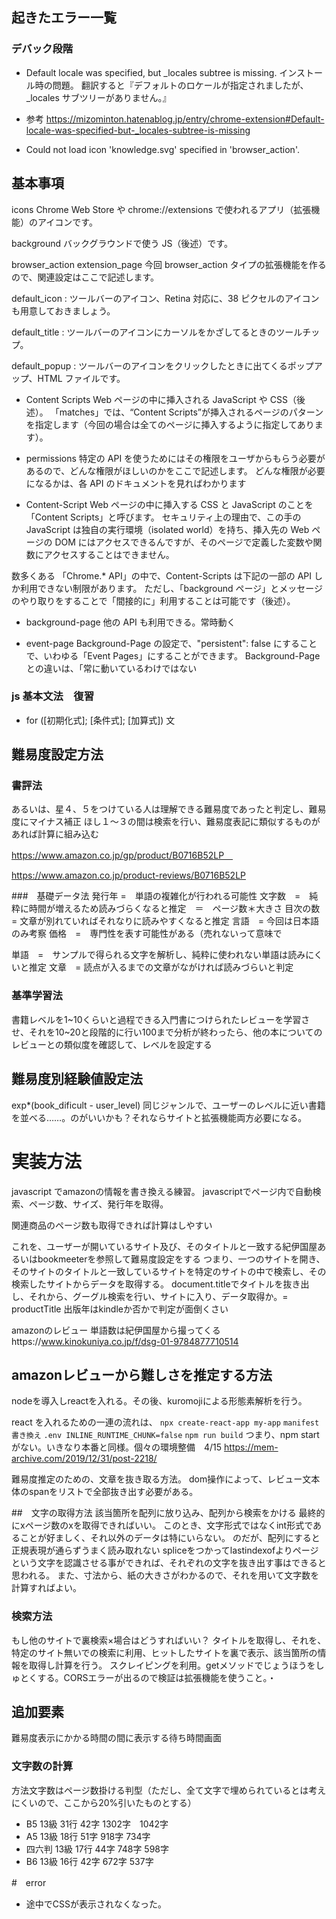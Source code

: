 
## 起きたエラー一覧

### デバック段階

- Default locale was specified, but \_locales subtree is missing.
  インストール時の問題。
  翻訳すると『デフォルトのロケールが指定されましたが、\_locales サブツリーがありません。』
- 参考
  https://mizominton.hatenablog.jp/entry/chrome-extension#Default-locale-was-specified-but-_locales-subtree-is-missing

- Could not load icon 'knowledge.svg' specified in 'browser_action'.

## 基本事項

icons
Chrome Web Store や chrome://extensions で使われるアプリ（拡張機能）のアイコンです。

background
バックグラウンドで使う JS（後述）です。

browser_action
extension_page
今回 browser_action タイプの拡張機能を作るので、関連設定はここで記述します。

default_icon : ツールバーのアイコン、Retina 対応に、38 ピクセルのアイコンも用意しておきましょう。

default_title : ツールバーのアイコンにカーソルをかざしてるときのツールチップ。

default_popup : ツールバーのアイコンをクリックしたときに出てくるポップアップ、HTML ファイルです。

- Content Scripts
  Web ページの中に挿入される JavaScript や CSS（後述）。
  「matches」では、“Content Scripts”が挿入されるページのパターンを指定します（今回の場合は全てのページに挿入するように指定してあります）。

- permissions
  特定の API を使うためにはその権限をユーザからもらう必要があるので、どんな権限がほしいのかをここで記述します。
  どんな権限が必要になるかは、各 API のドキュメントを見ればわかります

- Content-Script
  Web ページの中に挿入する CSS と JavaScript のことを「Content Scripts」と呼びます。
  セキュリティ上の理由で、この手の JavaScript は独自の実行環境（isolated world）を持ち、挿入先の Web ページの DOM にはアクセスできるんですが、そのページで定義した変数や関数にアクセスすることはできません。

数多くある 「Chrome.\* API」の中で、Content-Scripts は下記の一部の API しか利用できない制限があります。
ただし、「background ページ」とメッセージのやり取りをすることで「間接的に」利用することは可能です（後述）。

- background-page
  他の API も利用できる。常時動く

- event-page
  Background-Page の設定で、"persistent": false にすることで、いわゆる「Event Pages」にすることができます。
  Background-Page との違いは、「常に動いているわけではない

### js 基本文法　復習
- for ([初期化式]; [条件式]; [加算式])
  文

##  難易度設定方法
### 書評法　

あるいは、星４、５をつけている人は理解できる難易度であったと判定し、難易度にマイナス補正
ほし１～３の間は検索を行い、難易度表記に類似するものがあれば計算に組み込む

https://www.amazon.co.jp/gp/product/B0716B52LP　

https://www.amazon.co.jp/product-reviews/B0716B52LP

###　基礎データ法
発行年 =　単語の複雑化が行われる可能性
文字数　=　純粋に時間が増えるため読みづらくなると推定　＝　ページ数＊大きさ
目次の数　= 文章が別れていればそれなりに読みやすくなると推定
言語　= 今回は日本語のみ考察
価格　=　専門性を表す可能性がある（売れないって意味で

単語　=　サンプルで得られる文字を解析し、純粋に使われない単語は読みにくいと推定
文章　= 読点が入るまでの文章がながければ読みづらいと判定
### 基準学習法
書籍レベルを1~10くらいと過程できる入門書につけられたレビューを学習させ、それを10~20と段階的に行い100まで分析が終わったら、他の本についてのレビューとの類似度を確認して、レベルを設定する
## 難易度別経験値設定法
exp*(book_dificult - user_level)
同じジャンルで、ユーザーのレベルに近い書籍を並べる……。のがいいかも？それならサイトと拡張機能両方必要になる。

# 実装方法
javascript でamazonの情報を書き換える練習。
javascriptでページ内で自動検索、ページ数、サイズ、発行年を取得。

関連商品のページ数も取得できれば計算はしやすい

これを、ユーザーが開いているサイト及び、そのタイトルと一致する紀伊国屋あるいはbookmeeterを参照して難易度設定をする
つまり、一つのサイトを開き、そのサイトのタイトルと一致しているサイトを特定のサイトの中で検索し、その検索したサイトからデータを取得する。
document.titleでタイトルを抜き出し、それから、グーグル検索を行い、サイトに入り、データ取得か。= productTitle
出版年はkindleか否かで判定が面倒くさい

amazonのレビュー
単語数は紀伊国屋から撮ってくるhttps://www.kinokuniya.co.jp/f/dsg-01-9784877710514
## amazonレビューから難しさを推定する方法
nodeを導入しreactを入れる。その後、kuromojiによる形態素解析を行う。

react を入れるための一連の流れは、
```npx create-react-app my-app```
```manifest書き換え```
```.env INLINE_RUNTIME_CHUNK=false```
```npm run build```
つまり、npm startがない。いきなり本番と同様。個々の環境整備　4/15
https://mem-archive.com/2019/12/31/post-2218/

難易度推定のための、文章を抜き取る方法。
dom操作によって、レビュー文本体のspanをリストで全部抜き出す必要がある。



##　文字の取得方法
該当箇所を配列に放り込み、配列から検索をかける
最終的にxページ数のxを取得できればいい。
このとき、文字形式ではなくint形式であることが好ましく、それ以外のデータは特にいらない。
のだが、配列にすると正規表現が通らずうまく読み取れない
spliceをつかってlastindexofよりページという文字を認識させる事ができれば、それぞれの文字を抜き出す事はできると思われる。
また、寸法から、紙の大きさがわかるので、それを用いて文字数を計算すればよい。

### 検索方法
もし他のサイトで裏検索×場合はどうすればいい？
タイトルを取得し、それを、特定のサイト無いでの検索に利用、ヒットしたサイトを裏で表示、該当箇所の情報を取得し計算を行う。
スクレイピングを利用。getメソッドでじょうほうをしゅとくする。CORSエラーが出るので検証は拡張機能を使うこと。・



## 追加要素
難易度表示にかかる時間の間に表示する待ち時間画面
### 文字数の計算
方法文字数はページ数掛ける判型（ただし、全て文字で埋められているとは考えにくいので、ここから20%引いたものとする）　
- B5	13級	31行	42字  1302字　1042字
- A5	13級	18行	51字 918字 734字
- 四六判	13級	17行	44字 748字 598字
- B6	13級	16行	42字 672字 537字

#　error
- 途中でCSSが表示されなくなった。